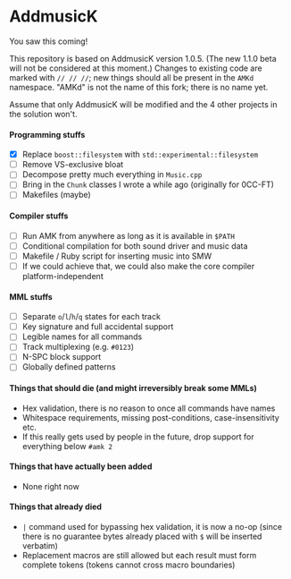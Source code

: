 # AddmusicK

You saw this coming!

This repository is based on AddmusicK version 1.0.5. (The new 1.1.0 beta will not be considered at this moment.) Changes to existing code are marked with `// // //`; new things should all be present in the `AMKd` namespace. "AMKd" is not the name of this fork; there is no name yet.

Assume that only AddmusicK will be modified and the 4 other projects in the solution won't.

#### Programming stuffs

- [x] Replace `boost::filesystem` with `std::experimental::filesystem`
- [ ] Remove VS-exclusive bloat
- [ ] Decompose pretty much everything in `Music.cpp`
- [ ] Bring in the `Chunk` classes I wrote a while ago (originally for 0CC-FT)
- [ ] Makefiles (maybe)

#### Compiler stuffs

- [ ] Run AMK from anywhere as long as it is available in `$PATH`
- [ ] Conditional compilation for both sound driver and music data
- [ ] Makefile / Ruby script for inserting music into SMW
- [ ] If we could achieve that, we could also make the core compiler platform-independent

#### MML stuffs

- [ ] Separate `o`/`l`/`h`/`q` states for each track
- [ ] Key signature and full accidental support
- [ ] Legible names for all commands
- [ ] Track multiplexing (e.g. `#0123`)
- [ ] N-SPC block support
- [ ] Globally defined patterns

#### Things that should die (and might irreversibly break some MMLs)

- Hex validation, there is no reason to once all commands have names
- Whitespace requirements, missing post-conditions, case-insensitivity etc.
- If this really gets used by people in the future, drop support for everything below `#amk 2`

#### Things that have actually been added

- None right now

#### Things that already died

- `|` command used for bypassing hex validation, it is now a no-op (since there is no guarantee bytes already placed with `$` will be inserted verbatim)
- Replacement macros are still allowed but each result must form complete tokens (tokens cannot cross macro boundaries)
